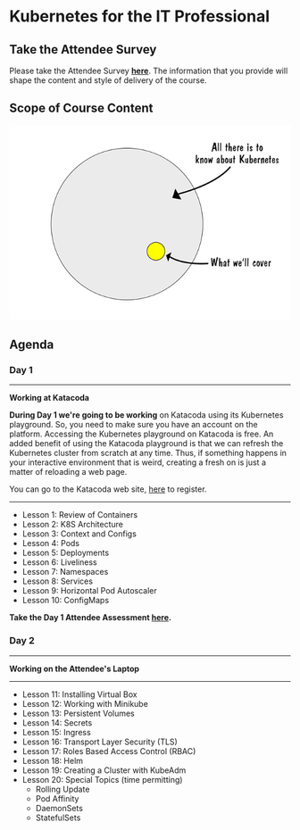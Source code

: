 # Kubernetes for the IT Professional

## Take the Attendee Survey

Please take the Attendee Survey **[here](https://www.surveymonkey.com/r/MNYDKVG)**. The information that 
you provide will shape the content and style of delivery of the course.



## Scope of Course Content

![k8s Scope](./images/k8s-scope.png)

## Agenda

### Day 1

------

**Working at Katacoda** 

**During Day 1 we're going to be working** on Katacoda using its Kubernetes playground. So, you need to make sure you
have an account on the platform. Accessing the Kubernetes playground on Katacoda is free. An added benefit of using the
Katacoda playground is that we can refresh the Kubernetes cluster from scratch at any time. Thus, if something happens
in your interactive environment that is weird, creating a fresh on is just a matter of reloading a web page.

You can go to the Katacoda web site, [here](https://katacoda.com) to register.

------


* Lesson 1: Review of Containers
* Lesson 2: K8S Architecture
* Lesson 3: Context and Configs
* Lesson 4: Pods
* Lesson 5: Deployments
* Lesson 6: Liveliness
* Lesson 7: Namespaces
* Lesson 8: Services
* Lesson 9: Horizontal Pod Autoscaler
* Lesson 10: ConfigMaps

**Take the Day 1 Attendee Assessment [here](https://www.surveymonkey.com/r/JB733HN).**


### Day 2

------

**Working on the Attendee's Laptop**

------

* Lesson 11: Installing Virtual Box
* Lesson 12: Working with Minikube
* Lesson 13: Persistent Volumes
* Lesson 14: Secrets
* Lesson 15: Ingress
* Lesson 16: Transport Layer Security (TLS)
* Lesson 17: Roles Based Access Control (RBAC)
* Lesson 18: Helm
* Lesson 19: Creating a Cluster with KubeAdm
* Lesson 20: Special Topics (time permitting)
    * Rolling Update
    * Pod Affinity
    * DaemonSets
    * StatefulSets
